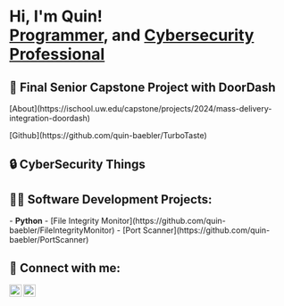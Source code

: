 <h1>Hi, I'm Quin! <br/><a href="https://github.com/quin-baebler">Programmer</a>, and <a href="https://www.linkedin.com/in/quin-baebler">Cybersecurity Professional</a></h1>

<h2>📖 Final Senior Capstone Project with DoorDash </h2>

<p>[About](https://ischool.uw.edu/capstone/projects/2024/mass-delivery-integration-doordash) </p>
[Github](https://github.com/quin-baebler/TurboTaste)

<h2>🔒 CyberSecurity Things </h2>

<h2>👨‍💻 Software Development Projects:</h2>
- <b>Python</b>
   - [File Integrity Monitor](https://github.com/quin-baebler/FileIntegrityMonitor)
   - [Port Scanner](https://github.com/quin-baebler/PortScanner)

<h2> 🤳 Connect with me:</h2>

[<img align="left" alt="QuinBaebler | LinkedIn" width="22px" src="https://cdn.jsdelivr.net/npm/simple-icons@v3/icons/linkedin.svg" />][linkedin]
[<img align="left" alt="QuinBaebler | Gmail" width="22px" src="https://cdn.jsdelivr.net/npm/simple-icons@3.13.0/icons/gmail.svg" />][gmail]

[linkedin]: https://www.linkedin.com/in/quin-baebler
[gmail]: mailto:qbaebler19@gmail.com
